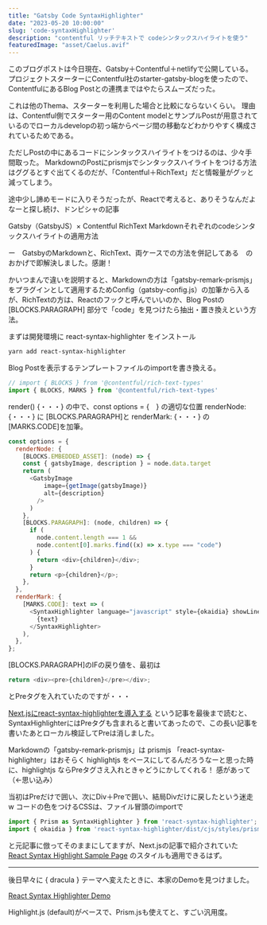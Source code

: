 ```yaml
---
title: "Gatsby Code SyntaxHighlighter"
date: "2023-05-20 10:00:00"
slug: 'code-syntaxHighlighter'
description: "contentful リッチテキストで codeシンタックスハイライトを使う"
featuredImage: "asset/Caelus.avif"
---
```

このブログポストは今日現在、Gatsby＋Contentful＋netlifyで公開している。 プロジェクトスターターにContentful社のstarter-gatsby-blogを使ったので、ContentfulにあるBlog Postとの連携まではやたらスムーズだった。

これは他のThema、スターターを利用した場合と比較にならないくらい。 理由は、Contentful側でスターター用のContent modelとサンプルPostが用意されているのでローカルdevelopの初っ端からページ間の移動などわかりやすく構成されているためである。

ただしPostの中にあるコードにシンタックスハイライトをつけるのは、少々手間取った。 MarkdownのPostにprismjsでシンタックスハイライトをつける方法はググるとすぐ出てくるのだが、「Contentful＋RichText」だと情報量がグッと減ってしまう。

途中少し諦めモードに入りそうだったが、Reactで考えると、ありそうなんだよなーと探し続け、ドンピシャの記事

Gatsby（GatsbyJS）× Contentful RichText Markdownそれぞれのcodeシンタックスハイライトの適用方法

ー　GatsbyのMarkdownと、RichText、両ケースでの方法を併記してある　のおかげで即解決しました。感謝！

かいつまんで違いを説明すると、Markdownの方は「gatsby-remark-prismjs」をプラグインとして適用するためConfig（gatsby-config.js）の加筆から入るが、RichTextの方は、Reactのフックと呼んでいいのか、Blog Postの[BLOCKS.PARAGRAPH] 部分で「code」を見つけたら抽出・置き換えという方法。

まずは開発環境に react-syntax-highlighter をインストール

```bash
yarn add react-syntax-highlighter
```

Blog Postを表示するテンプレートファイルのimportを書き換える。


```js
// import { BLOCKS } from '@contentful/rich-text-types'
import { BLOCKS, MARKS } from '@contentful/rich-text-types'
```

render() {・・・} の中で、const options = {　} の適切な位置 renderNode: {・・・} に [BLOCKS.PARAGRAPH]と renderMark: {・・・} の [MARKS.CODE]を加筆。


```js
const options = {
  renderNode: {
    [BLOCKS.EMBEDDED_ASSET]: (node) => {
    const { gatsbyImage, description } = node.data.target
    return (
      <GatsbyImage
          image={getImage(gatsbyImage)}
          alt={description}
        />
      )
    },
    [BLOCKS.PARAGRAPH]: (node, children) => {
      if (
        node.content.length === 1 &&
        node.content[0].marks.find((x) => x.type === "code")
      ) {
        return <div>{children}</div>;
      }
      return <p>{children}</p>;
    },
  },
  renderMark: {
    [MARKS.CODE]: text => (
      <SyntaxHighlighter language="javascript" style={okaidia} showLineNumbers>
        {text}
      </SyntaxHighlighter>
    ),
  },
};
```

[BLOCKS.PARAGRAPH]のIFの戻り値を、最初は

```js
return <div><pre>{children}</pre></div>;
```

とPreタグを入れていたのですが・・・

<a href="https://mykii.blog/nextjs-react-syntax-highlighter/" target="_blank" rel="noopener noreferrer">Next.jsにreact-syntax-highlighterを導入する</a>
という記事を最後まで読むと、SyntaxHighlighterにはPreタグも含まれると書いてあったので、この長い記事を書いたあとローカル検証してPreは消しました。

Markdownの「gatsby-remark-prismjs」は prismjs 「react-syntax-highlighter」はおそらく highlightjs をベースにしてるんだろうなーと思った時に、highlightjs ならPreタグさえ入れときゃどうにかしてくれる！ 感があって（←思い込み）

当初はPreだけで囲い、次にDiv＋Preで囲い、結局Divだけに戻したという迷走w コードの色をつけるCSSは、ファイル冒頭のimportで

```js
import { Prism as SyntaxHighlighter } from 'react-syntax-highlighter';
import { okaidia } from 'react-syntax-highlighter/dist/cjs/styles/prism';
```

と元記事に倣ってそのままにしてますが、Next.jsの記事で紹介されていた
<a href="https://k8shiro.github.io/ReactCompareCodeHighlighter/" target="_blank" rel="noopener noreferrer">React Syntax Highlight Sample Page</a>
 のスタイルも適用できるはず。

<hr>

後日早々に { dracula } テーマへ変えたときに、本家のDemoを見つけました。

<a href="https://react-syntax-highlighter.github.io/react-syntax-highlighter/demo/" target="_blank" rel="noopener noreferrer">React Syntax Highlighter Demo</a>



Highlight.js (default)がベースで、Prism.jsも使えてと、すごい汎用度。





